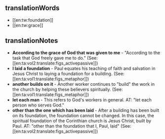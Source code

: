 ## translationWords

* [[en:tw:foundation]]
* [[en:tw:grace]]

## translationNotes

* **According to the grace of God that was given to me** - "According to the task that God freely gave me to do."  (See: [[en:ta:vol2:translate:figs_activepassive]])
* **I laid a foundation** - Paul equates his teaching of faith and salvation in Jesus Christ to laying a foundation for a building. (See: [[en:ta:vol1:translate:figs_metaphor]])
* **another builds on it** - Another worker continues to "build" the work in the church by helping these believers spiritually. (See: [[en:ta:vol1:translate:figs_metaphor]])
* **let each man** - This refers to God's workers in general. AT: "let each person who serves God."
* **other than the one which has been laid** - After a building has been built on its foundation, the foundation cannot be changed. In this case, the spiritual foundation of the Corinthian church is Jesus Christ, built by Paul. AT: "other than the foundation that I, Paul, laid" (See: [[en:ta:vol2:translate:figs_activepassive]])
